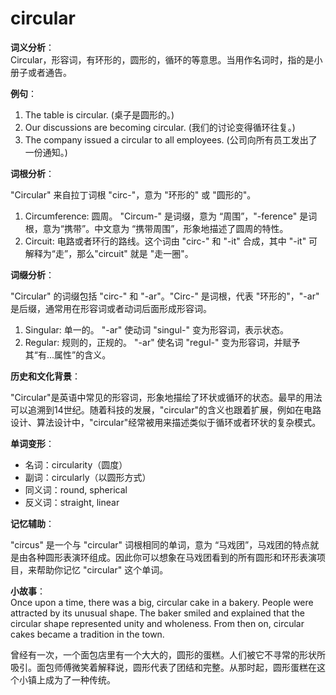 # circular

**词义分析**：  
Circular，形容词，有环形的，圆形的，循环的等意思。当用作名词时，指的是小册子或者通告。

  

**例句**：

  

1.  The table is circular. (桌子是圆形的。)
2.  Our discussions are becoming circular. (我们的讨论变得循环往复。)
3.  The company issued a circular to all employees. (公司向所有员工发出了一份通知。)

  

**词根分析**：

  

"Circular" 来自拉丁词根 "circ-"，意为 "环形的" 或 "圆形的"。

  

1.  Circumference: 圆周。 "Circum-" 是词缀，意为 “周围”，"-ference" 是词根，意为“携带”。中文意为 “携带周围”，形象地描述了圆周的特性。
2.  Circuit: 电路或者环行的路线。这个词由 "circ-" 和 "-it" 合成，其中 "-it" 可解释为“走”，那么"circuit" 就是 "走一圈"。

  

**词缀分析**：

  

"Circular" 的词缀包括 "circ-" 和 "-ar"。"Circ-" 是词根，代表 "环形的"，"-ar" 是后缀，通常用在形容词或者动词后面形成形容词。

  

1.  Singular: 单一的。 "-ar" 使动词 "singul-" 变为形容词，表示状态。
2.  Regular: 规则的，正规的。 "-ar" 使名词 "regul-" 变为形容词，并赋予其“有...属性”的含义。

  

**历史和文化背景**：

  

"Circular"是英语中常见的形容词，形象地描绘了环状或循环的状态。最早的用法可以追溯到14世纪。随着科技的发展，"circular"的含义也跟着扩展，例如在电路设计、算法设计中，"circular"经常被用来描述类似于循环或者环状的复杂模式。

  

**单词变形**：

  

*   名词：circularity（圆度）
*   副词：circularly（以圆形方式）
*   同义词：round, spherical
*   反义词：straight, linear

  

**记忆辅助**：

  

"circus" 是一个与 "circular" 词根相同的单词，意为 “马戏团”，马戏团的特点就是由各种圆形表演环组成。因此你可以想象在马戏团看到的所有圆形和环形表演项目，来帮助你记忆 "circular" 这个单词。

  

**小故事**：  
Once upon a time, there was a big, circular cake in a bakery. People were attracted by its unusual shape. The baker smiled and explained that the circular shape represented unity and wholeness. From then on, circular cakes became a tradition in the town.

  

曾经有一次，一个面包店里有一个大大的，圆形的蛋糕。人们被它不寻常的形状所吸引。面包师傅微笑着解释说，圆形代表了团结和完整。从那时起，圆形蛋糕在这个小镇上成为了一种传统。
